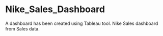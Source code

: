 # Nike_Sales_Dashboard

A dashboard has been created using Tableau tool. 
Nike Sales dashboard from Sales data. 
